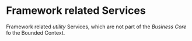 # Framework related Services

Framework related _utility_ Services, which are not part of the _Business Core_ fo the Bounded Context.

